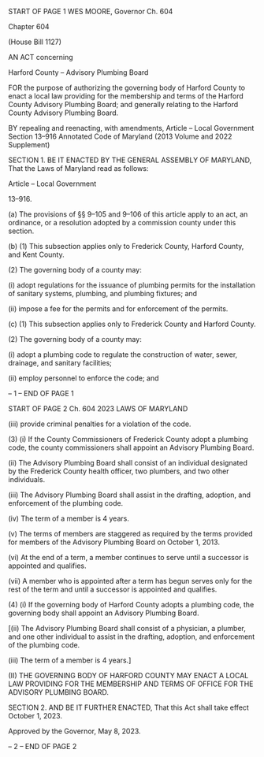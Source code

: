 START OF PAGE 1
WES MOORE, Governor Ch. 604

Chapter 604

(House Bill 1127)

AN ACT concerning

Harford County – Advisory Plumbing Board

FOR the purpose of authorizing the governing body of Harford County to enact a local law
providing for the membership and terms of the Harford County Advisory Plumbing
Board; and generally relating to the Harford County Advisory Plumbing Board.

BY repealing and reenacting, with amendments,
Article – Local Government
Section 13–916
Annotated Code of Maryland
(2013 Volume and 2022 Supplement)

SECTION 1. BE IT ENACTED BY THE GENERAL ASSEMBLY OF MARYLAND,
That the Laws of Maryland read as follows:

Article – Local Government

13–916.

(a) The provisions of §§ 9–105 and 9–106 of this article apply to an act, an
ordinance, or a resolution adopted by a commission county under this section.

(b) (1) This subsection applies only to Frederick County, Harford County, and
Kent County.

(2) The governing body of a county may:

(i) adopt regulations for the issuance of plumbing permits for the
installation of sanitary systems, plumbing, and plumbing fixtures; and

(ii) impose a fee for the permits and for enforcement of the permits.

(c) (1) This subsection applies only to Frederick County and Harford County.

(2) The governing body of a county may:

(i) adopt a plumbing code to regulate the construction of water,
sewer, drainage, and sanitary facilities;

(ii) employ personnel to enforce the code; and

– 1 –
END OF PAGE 1

START OF PAGE 2
Ch. 604 2023 LAWS OF MARYLAND

(iii) provide criminal penalties for a violation of the code.

(3) (i) If the County Commissioners of Frederick County adopt a
plumbing code, the county commissioners shall appoint an Advisory Plumbing Board.

(ii) The Advisory Plumbing Board shall consist of an individual
designated by the Frederick County health officer, two plumbers, and two other
individuals.

(iii) The Advisory Plumbing Board shall assist in the drafting,
adoption, and enforcement of the plumbing code.

(iv) The term of a member is 4 years.

(v) The terms of members are staggered as required by the terms
provided for members of the Advisory Plumbing Board on October 1, 2013.

(vi) At the end of a term, a member continues to serve until a
successor is appointed and qualifies.

(vii) A member who is appointed after a term has begun serves only
for the rest of the term and until a successor is appointed and qualifies.

(4) (i) If the governing body of Harford County adopts a plumbing code,
the governing body shall appoint an Advisory Plumbing Board.

[(ii) The Advisory Plumbing Board shall consist of a physician, a
plumber, and one other individual to assist in the drafting, adoption, and enforcement of
the plumbing code.

(iii) The term of a member is 4 years.]

(II) THE GOVERNING BODY OF HARFORD COUNTY MAY ENACT A
LOCAL LAW PROVIDING FOR THE MEMBERSHIP AND TERMS OF OFFICE FOR THE
ADVISORY PLUMBING BOARD.

SECTION 2. AND BE IT FURTHER ENACTED, That this Act shall take effect
October 1, 2023.

Approved by the Governor, May 8, 2023.

– 2 –
END OF PAGE 2